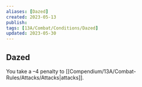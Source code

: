 ```yaml
---
aliases: [Dazed]
created: 2023-05-13
publish: 
tags: [13A/Combat/Conditions/Dazed]
updated: 2023-05-30
---
```


## Dazed

You take a –4 penalty to [[Compendium/13A/Combat-Rules/Attacks/Attacks|attacks]].